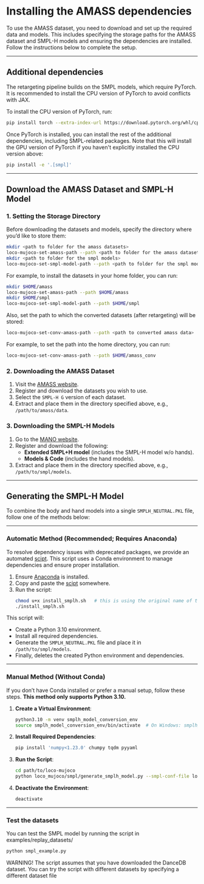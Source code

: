 # Installing the AMASS dependencies

To use the AMASS dataset, you need to download and set up the required data and models. This includes specifying the storage paths for the AMASS dataset and SMPL-H models and ensuring the dependencies are installed. Follow the instructions below to complete the setup.

---

## Additional dependencies

The retargeting pipeline builds on the SMPL models, which require PyTorch. It is recommended to install the CPU version of PyTorch to avoid conflicts with JAX.

To install the CPU version of PyTorch, run:

 ```bash
pip install torch --extra-index-url https://download.pytorch.org/whl/cpu
````

Once PyTorch is installed, you can install the rest of the additional dependencies, including SMPL-related packages. Note that this will install the GPU version of PyTorch if you haven't explicitly installed the CPU version above:
```bash
pip install -e '.[smpl]'
```

---

## Download the AMASS Dataset and SMPL-H Model

### 1. Setting the Storage Directory
Before downloading the datasets and models, specify the directory where you’d like to store them:



```bash
mkdir <path to folder for the amass datasets>
loco-mujoco-set-amass-path --path <path to folder for the amass datasets>
mkdir <path to folder for the smpl models>
loco-mujoco-set-smpl-model-path --path <path to folder for the smpl models>
```

For example, to install the datasets in your home folder, you can run:

```bash
mkdir $HOME/amass
loco-mujoco-set-amass-path --path $HOME/amass
mkdir $HOME/smpl
loco-mujoco-set-smpl-model-path --path $HOME/smpl
```

Also, set the path to which the converted datasets (after retargeting) will be stored:

```bash
loco-mujoco-set-conv-amass-path --path <path to converted amass data>
```

For example, to set the path into the home directory, you can run:

```bash
loco-mujoco-set-conv-amass-path --path $HOME/amass_conv
```


### 2. Downloading the AMASS Dataset
1. Visit the [AMASS website](https://amass.is.tue.mpg.de/index.html).
2. Register and download the datasets you wish to use.
3. Select the `SMPL-H G` version of each dataset.
4. Extract and place them in the directory specified above, e.g., `/path/to/amass/data`.

### 3. Downloading the SMPL-H Models
1. Go to the [MANO website](https://mano.is.tue.mpg.de/download.php).
2. Register and download the following:
   - **Extended SMPL+H model** (includes the SMPL-H model w/o hands).
   - **Models & Code** (includes the hand models).
3. Extract and place them in the directory specified above, e.g., `/path/to/smpl/models`.

---

## Generating the SMPL-H Model

To combine the body and hand models into a single `SMPLH_NEUTRAL.PKL` file, follow one of the methods below:

---

### Automatic Method (Recommended; Requires Anaconda)

To resolve dependency issues with deprecated packages, we provide an automated [scipt](./install_smplh.sh). This script uses a Conda environment to manage dependencies and ensure proper installation.

1. Ensure [Anaconda](https://www.anaconda.com/) is installed.
2. Copy and paste the [scipt](./install_smplh.sh) somewhere.
3. Run the script:
   ```bash
   chmod u+x install_smplh.sh   # this is using the original name of the script
   ./install_smplh.sh
   ```

This script will:
- Create a Python 3.10 environment.
- Install all required dependencies.
- Generate the `SMPLH_NEUTRAL.PKL` file and place it in `/path/to/smpl/models`.
- Finally, deletes the created Python environment and dependencies. 

---

### Manual Method (Without Conda)

If you don’t have Conda installed or prefer a manual setup, follow these steps. **This method only supports Python 3.10.**

1. **Create a Virtual Environment**:
   ```bash
   python3.10 -m venv smplh_model_conversion_env
   source smplh_model_conversion_env/bin/activate  # On Windows: smplh_model_conversion_env\Scripts\activate
   ```

2. **Install Required Dependencies**:
   ```bash
   pip install 'numpy<1.23.0' chumpy tqdm pyyaml
   ```

3. **Run the Script**:
   ```bash
   cd path/to/loco-mujoco
   python loco_mujoco/smpl/generate_smplh_model.py --smpl-conf-file loco_mujoco/smpl/conf_paths.yaml
   ```

4. **Deactivate the Environment**:
   ```bash
   deactivate
   ```
---

### Test the datasets
You can test the SMPL model by running the script in examples/replay_datasets/

```bash
python smpl_example.py
```

WARNING! The script assumes that you have downloaded the DanceDB dataset. You can try the script with different datasets by specifying a different dataset file



